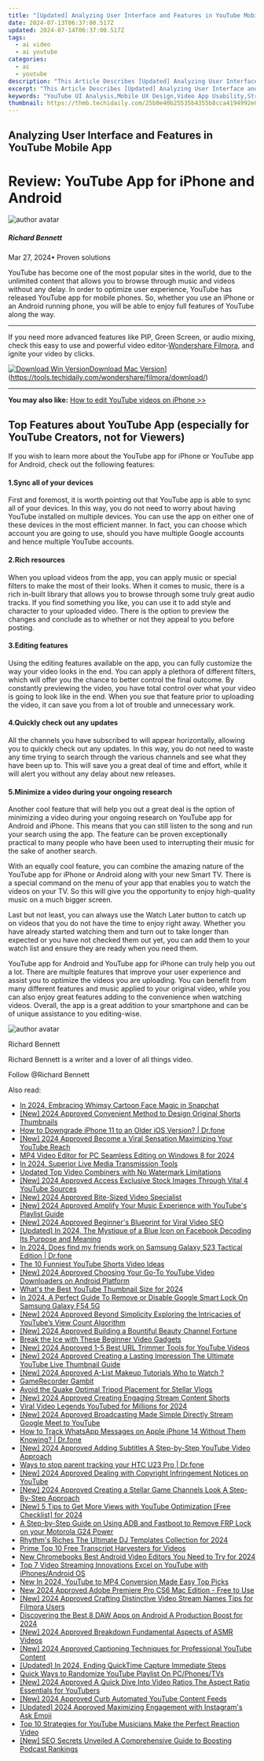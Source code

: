 ```yaml
---
title: "[Updated] Analyzing User Interface and Features in YouTube Mobile App for 2024"
date: 2024-07-13T06:37:00.517Z
updated: 2024-07-14T06:37:00.517Z
tags:
  - ai video
  - ai youtube
categories:
  - ai
  - youtube
description: "This Article Describes [Updated] Analyzing User Interface and Features in YouTube Mobile App for 2024"
excerpt: "This Article Describes [Updated] Analyzing User Interface and Features in YouTube Mobile App for 2024"
keywords: "YouTube UI Analysis,Mobile UX Design,Video App Usability,Streaming Platform UI,Interactive Media Interface,App Feature Evaluation,Content Engagement UI"
thumbnail: https://thmb.techidaily.com/25b0e40b25535b4355b8cca4194992e02cab9c78ac10458526a89f4c7d70d265.jpg
---
```


## Analyzing User Interface and Features in YouTube Mobile App

# Review: YouTube App for iPhone and Android

![author avatar](https://images.wondershare.com/filmora/article-images/richard-bennett.jpg)

##### Richard Bennett

 Mar 27, 2024• Proven solutions

 YouTube has become one of the most popular sites in the world, due to the unlimited content that allows you to browse through music and videos without any delay. In order to optimize user experience, YouTube has released YouTube app for mobile phones. So, whether you use an iPhone or an Android running phone, you will be able to enjoy full features of YouTube along the way.

---

 If you need more advanced features like PIP, Green Screen, or audio mixing, check this easy to use and powerful video editor-[Wondershare Filmora](https://tools.techidaily.com/wondershare/filmora/download/), and ignite your video by clicks.

[![Download Win Version](https://images.wondershare.com/filmora/guide/download-btn-win.jpg)](https://tools.techidaily.com/wondershare/filmora/download/)[Download Mac Version](https://images.wondershare.com/filmora/guide/download-btn-mac.jpg)](https://tools.techidaily.com/wondershare/filmora/download/)

---

**You may also like:** [How to edit YouTube videos on iPhone >>](https://tools.techidaily.com/wondershare/filmora/download/)

## Top Features about YouTube App (especially for YouTube Creators, not for Viewers)

 If you wish to learn more about the YouTube app for iPhone or YouTube app for Android, check out the following features:

#### 1.Sync all of your devices

 First and foremost, it is worth pointing out that YouTube app is able to sync all of your devices. In this way, you do not need to worry about having YouTube installed on multiple devices. You can use the app on either one of these devices in the most efficient manner. In fact, you can choose which account you are going to use, should you have multiple Google accounts and hence multiple YouTube accounts.

#### 2.Rich resources

 When you upload videos from the app, you can apply music or special filters to make the most of their looks. When it comes to music, there is a rich in-built library that allows you to browse through some truly great audio tracks. If you find something you like, you can use it to add style and character to your uploaded video. There is the option to preview the changes and conclude as to whether or not they appeal to you before posting.

#### 3.Editing features

 Using the editing features available on the app, you can fully customize the way your video looks in the end. You can apply a plethora of different filters, which will offer you the chance to better control the final outcome. By constantly previewing the video, you have total control over what your video is going to look like in the end. When you sue that feature prior to uploading the video, it can save you from a lot of trouble and unnecessary work.

#### 4.Quickly check out any updates

 All the channels you have subscribed to will appear horizontally, allowing you to quickly check out any updates. In this way, you do not need to waste any time trying to search through the various channels and see what they have been up to. This will save you a great deal of time and effort, while it will alert you without any delay about new releases.

#### 5.Minimize a video during your ongoing research

 Another cool feature that will help you out a great deal is the option of minimizing a video during your ongoing research on YouTube app for Android and iPhone. This means that you can still listen to the song and run your search using the app. The feature can be proven exceptionally practical to many people who have been used to interrupting their music for the sake of another search.

 With an equally cool feature, you can combine the amazing nature of the YouTube app for iPhone or Android along with your new Smart TV. There is a special command on the menu of your app that enables you to watch the videos on your TV. So this will give you the opportunity to enjoy high-quality music on a much bigger screen.

 Last but not least, you can always use the Watch Later button to catch up on videos that you do not have the time to enjoy right away. Whether you have already started watching them and turn out to take longer than expected or you have not checked them out yet, you can add them to your watch list and ensure they are ready when you need them.

 YouTube app for Android and YouTube app for iPhone can truly help you out a lot. There are multiple features that improve your user experience and assist you to optimize the videos you are uploading. You can benefit from many different features and music applied to your original video, while you can also enjoy great features adding to the convenience when watching videos. Overall, the app is a great addition to your smartphone and can be of unique assistance to you editing-wise.

![author avatar](https://images.wondershare.com/filmora/article-images/richard-bennett.jpg)

Richard Bennett

Richard Bennett is a writer and a lover of all things video.

Follow @Richard Bennett


<ins class="adsbygoogle"
     style="display:block"
     data-ad-format="autorelaxed"
     data-ad-client="ca-pub-7571918770474297"
     data-ad-slot="1223367746"></ins>



<ins class="adsbygoogle"
     style="display:block"
     data-ad-client="ca-pub-7571918770474297"
     data-ad-slot="8358498916"
     data-ad-format="auto"
     data-full-width-responsive="true"></ins>



<span class="atpl-alsoreadstyle">Also read:</span>
<div><ul>
<li><a href="https://snapchat-videos.techidaily.com/in-2024-embracing-whimsy-cartoon-face-magic-in-snapchat/"><u>In 2024, Embracing Whimsy  Cartoon Face Magic in Snapchat</u></a></li>
<li><a href="https://youtube-docs.techidaily.com/024-approved-convenient-method-to-design-original-shorts-thumbnails/"><u>[New] 2024 Approved  Convenient Method to Design Original Shorts Thumbnails</u></a></li>
<li><a href="https://phone-solutions.techidaily.com/how-to-downgrade-iphone-11-to-an-older-ios-version-drfone-by-drfone-ios-system-repair-ios-system-repair/"><u>How to Downgrade iPhone 11 to an Older iOS Version? | Dr.fone</u></a></li>
<li><a href="https://youtube-docs.techidaily.com/024-approved-become-a-viral-sensation-maximizing-your-youtube-reach/"><u>[New] 2024 Approved  Become a Viral Sensation  Maximizing Your YouTube Reach</u></a></li>
<li><a href="https://video-creation-software.techidaily.com/mp4-video-editor-for-pc-seamless-editing-on-windows-8-for-2024/"><u>MP4 Video Editor for PC Seamless Editing on Windows 8 for 2024</u></a></li>
<li><a href="https://some-approaches.techidaily.com/in-2024-superior-live-media-transmission-tools/"><u>In 2024, Superior Live Media Transmission Tools</u></a></li>
<li><a href="https://ai-driven-video-production.techidaily.com/updated-top-video-combiners-with-no-watermark-limitations/"><u>Updated Top Video Combiners with No Watermark Limitations</u></a></li>
<li><a href="https://youtube-docs.techidaily.com/024-approved-access-exclusive-stock-images-through-vital-4-youtube-sources/"><u>[New] 2024 Approved  Access Exclusive Stock Images Through Vital 4 YouTube Sources</u></a></li>
<li><a href="https://youtube-docs.techidaily.com/024-approved-bite-sized-video-specialist/"><u>[New] 2024 Approved  Bite-Sized Video Specialist</u></a></li>
<li><a href="https://youtube-docs.techidaily.com/024-approved-amplify-your-music-experience-with-youtubes-playlist-guide/"><u>[New] 2024 Approved  Amplify Your Music Experience with YouTube's Playlist Guide</u></a></li>
<li><a href="https://youtube-docs.techidaily.com/024-approved-beginners-blueprint-for-viral-video-seo/"><u>[New] 2024 Approved  Beginner's Blueprint for Viral Video SEO</u></a></li>
<li><a href="https://facebook-clips.techidaily.com/updated-in-2024-the-mystique-of-a-blue-icon-on-facebook-decoding-its-purpose-and-meaning/"><u>[Updated] In 2024, The Mystique of a Blue Icon on Facebook  Decoding Its Purpose and Meaning</u></a></li>
<li><a href="https://location-social.techidaily.com/in-2024-does-find-my-friends-work-on-samsung-galaxy-s23-tactical-edition-drfone-by-drfone-virtual-android/"><u>In 2024, Does find my friends work on Samsung Galaxy S23 Tactical Edition | Dr.fone</u></a></li>
<li><a href="https://youtube-docs.techidaily.com/0-funniest-youtube-shorts-video-ideas/"><u>The 10 Funniest YouTube Shorts Video Ideas</u></a></li>
<li><a href="https://youtube-docs.techidaily.com/024-approved-choosing-your-go-to-youtube-video-downloaders-on-android-platform/"><u>[New] 2024 Approved  Choosing Your Go-To YouTube Video Downloaders on Android Platform</u></a></li>
<li><a href="https://youtube-docs.techidaily.com/-the-best-youtube-thumbnail-size-for-2024/"><u>What's the Best YouTube Thumbnail Size for 2024</u></a></li>
<li><a href="https://android-unlock.techidaily.com/in-2024-a-perfect-guide-to-remove-or-disable-google-smart-lock-on-samsung-galaxy-f54-5g-by-drfone-android/"><u>In 2024, A Perfect Guide To Remove or Disable Google Smart Lock On Samsung Galaxy F54 5G</u></a></li>
<li><a href="https://youtube-docs.techidaily.com/024-approved-beyond-simplicity-exploring-the-intricacies-of-youtubes-view-count-algorithm/"><u>[New] 2024 Approved  Beyond Simplicity  Exploring the Intricacies of YouTube’s View Count Algorithm</u></a></li>
<li><a href="https://youtube-docs.techidaily.com/024-approved-building-a-bountiful-beauty-channel-fortune/"><u>[New] 2024 Approved  Building a Bountiful Beauty Channel Fortune</u></a></li>
<li><a href="https://youtube-docs.techidaily.com/-the-ice-with-these-beginner-video-gadgets/"><u>Break the Ice with These Beginner Video Gadgets</u></a></li>
<li><a href="https://youtube-docs.techidaily.com/024-approved-1-5-best-url-trimmer-tools-for-youtube-videos/"><u>[New] 2024 Approved  1-5 Best URL Trimmer Tools for YouTube Videos</u></a></li>
<li><a href="https://youtube-docs.techidaily.com/024-approved-creating-a-lasting-impression-the-ultimate-youtube-live-thumbnail-guide/"><u>[New] 2024 Approved  Creating a Lasting Impression  The Ultimate YouTube Live Thumbnail Guide</u></a></li>
<li><a href="https://youtube-docs.techidaily.com/024-approved-a-list-makeup-tutorials-who-to-watch/"><u>[New] 2024 Approved  A-List Makeup Tutorials  Who to Watch ?</u></a></li>
<li><a href="https://desktop-recording.techidaily.com/gamerecorder-gambit/"><u>GameRecorder Gambit</u></a></li>
<li><a href="https://youtube-docs.techidaily.com/-the-quake-optimal-tripod-placement-for-stellar-vlogs/"><u>Avoid the Quake  Optimal Tripod Placement for Stellar Vlogs</u></a></li>
<li><a href="https://youtube-docs.techidaily.com/024-approved-creating-engaging-stream-content-shorts/"><u>[New] 2024 Approved  Creating Engaging Stream Content Shorts</u></a></li>
<li><a href="https://youtube-docs.techidaily.com/-video-legends-youtubed-for-millions-for-2024/"><u>Viral Video Legends  YouTubed for Millions for 2024</u></a></li>
<li><a href="https://youtube-docs.techidaily.com/024-approved-broadcasting-made-simple-directly-stream-google-meet-to-youtube/"><u>[New] 2024 Approved  Broadcasting Made Simple  Directly Stream Google Meet to YouTube</u></a></li>
<li><a href="https://ios-location-track.techidaily.com/how-to-track-whatsapp-messages-on-apple-iphone-14-without-them-knowing-drfone-by-drfone-virtual-ios/"><u>How to Track WhatsApp Messages on Apple iPhone 14 Without Them Knowing? | Dr.fone</u></a></li>
<li><a href="https://youtube-docs.techidaily.com/024-approved-adding-subtitles-a-step-by-step-youtube-video-approach/"><u>[New] 2024 Approved  Adding Subtitles  A Step-by-Step YouTube Video Approach</u></a></li>
<li><a href="https://android-location-track.techidaily.com/ways-to-stop-parent-tracking-your-htc-u23-pro-drfone-by-drfone-virtual-android/"><u>Ways to stop parent tracking your HTC U23 Pro | Dr.fone</u></a></li>
<li><a href="https://youtube-docs.techidaily.com/024-approved-dealing-with-copyright-infringement-notices-on-youtube/"><u>[New] 2024 Approved  Dealing with Copyright Infringement Notices on YouTube</u></a></li>
<li><a href="https://youtube-docs.techidaily.com/024-approved-creating-a-stellar-game-channels-look-a-step-by-step-approach/"><u>[New] 2024 Approved  Creating a Stellar Game Channels Look  A Step-By-Step Approach</u></a></li>
<li><a href="https://youtube-docs.techidaily.com/-tips-to-get-more-views-with-youtube-optimization-free-checklist-for-2024/"><u>[New] 5 Tips to Get More Views with YouTube Optimization [Free Checklist] for 2024</u></a></li>
<li><a href="https://android-frp.techidaily.com/a-step-by-step-guide-on-using-adb-and-fastboot-to-remove-frp-lock-on-your-motorola-g24-power-by-drfone-android/"><u>A Step-by-Step Guide on Using ADB and Fastboot to Remove FRP Lock on your Motorola G24 Power</u></a></li>
<li><a href="https://facebook-video-footage.techidaily.com/rhythms-riches-the-ultimate-dj-templates-collection-for-2024/"><u>Rhythm's Riches  The Ultimate DJ Templates Collection for 2024</u></a></li>
<li><a href="https://youtube-docs.techidaily.com/-top-10-free-transcript-harvesters-for-videos/"><u>Prime Top 10 Free Transcript Harvesters for Videos</u></a></li>
<li><a href="https://smart-video-creator.techidaily.com/new-chromebooks-best-android-video-editors-you-need-to-try-for-2024/"><u>New Chromebooks Best Android Video Editors You Need to Try for 2024</u></a></li>
<li><a href="https://youtube-docs.techidaily.com/-video-streaming-innovations-excel-on-youtube-with-iphonesandroid-os/"><u>Top 7 Video Streaming Innovations  Excel on YouTube with iPhones/Android OS</u></a></li>
<li><a href="https://smart-video-editing.techidaily.com/new-in-2024-youtube-to-mp4-conversion-made-easy-top-picks/"><u>New In 2024, YouTube to MP4 Conversion Made Easy Top Picks</u></a></li>
<li><a href="https://video-creation-software.techidaily.com/new-2024-approved-adobe-premiere-pro-cs6-mac-edition-free-to-use/"><u>New 2024 Approved Adobe Premiere Pro CS6 Mac Edition - Free to Use</u></a></li>
<li><a href="https://youtube-docs.techidaily.com/024-approved-crafting-distinctive-video-stream-names-tips-for-filmora-users/"><u>[New] 2024 Approved  Crafting Distinctive Video Stream Names  Tips for Filmora Users</u></a></li>
<li><a href="https://audio-editing.techidaily.com/discovering-the-best-8-daw-apps-on-android-a-production-boost-for-2024/"><u>Discovering the Best 8 DAW Apps on Android A Production Boost for 2024</u></a></li>
<li><a href="https://youtube-docs.techidaily.com/024-approved-breakdown-fundamental-aspects-of-asmr-videos/"><u>[New] 2024 Approved  Breakdown  Fundamental Aspects of ASMR Videos</u></a></li>
<li><a href="https://youtube-docs.techidaily.com/024-approved-captioning-techniques-for-professional-youtube-content/"><u>[New] 2024 Approved  Captioning Techniques for Professional YouTube Content</u></a></li>
<li><a href="https://screen-mirroring-recording.techidaily.com/updated-in-2024-ending-quicktime-capture-immediate-steps/"><u>[Updated] In 2024, Ending QuickTime Capture  Immediate Steps</u></a></li>
<li><a href="https://youtube-docs.techidaily.com/-ways-to-randomize-youtube-playlist-on-pcphonestvs/"><u>Quick Ways to Randomize YouTube Playlist On PC/Phones/TVs</u></a></li>
<li><a href="https://youtube-docs.techidaily.com/024-approved-a-quick-dive-into-video-ratios-the-aspect-ratio-essentials-for-youtubers/"><u>[New] 2024 Approved  A Quick Dive Into Video Ratios  The Aspect Ratio Essentials for YouTubers</u></a></li>
<li><a href="https://youtube-docs.techidaily.com/024-approved-curb-automated-youtube-content-feeds/"><u>[New] 2024 Approved  Curb Automated YouTube Content Feeds</u></a></li>
<li><a href="https://instagram-videos.techidaily.com/updated-2024-approved-maximizing-engagement-with-instagrams-ask-emoji/"><u>[Updated] 2024 Approved  Maximizing Engagement with Instagram's Ask Emoji</u></a></li>
<li><a href="https://youtube-docs.techidaily.com/0-strategies-for-youtube-musicians-make-the-perfect-reaction-video/"><u>Top 10 Strategies for YouTube Musicians  Make the Perfect Reaction Video</u></a></li>
<li><a href="https://extra-guidance.techidaily.com/new-seo-secrets-unveiled-a-comprehensive-guide-to-boosting-podcast-rankings/"><u>[New] SEO Secrets Unveiled  A Comprehensive Guide to Boosting Podcast Rankings</u></a></li>
</ul></div>
